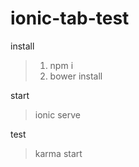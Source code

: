 # ionic-tab-test

install  
>1. npm i
>2. bower install
           
start    
>ionic serve

test     
>karma start